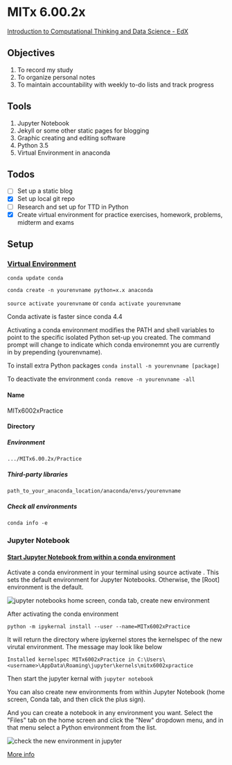 # MITx 6.00.2x
[Introduction to Computational Thinking and Data Science - EdX](https://www.edx.org/course/introduction-to-computational-thinking-and-data-4)

## Objectives

1. To record my study 
2. To organize personal notes
3. To maintain accountability with weekly to-do lists and track progress

## Tools

1. Jupyter Notebook
2. Jekyll or some other static pages for blogging
3. Graphic creating and editing software
4. Python 3.5
5. Virtual Environment in anaconda

## Todos

- [ ] Set up a static blog
- [x] Set up local git repo
- [ ] Research and set up for TTD in Python
- [x] Create virtual environment for practice exercises, homework, problems, midterm and exams

## Setup

### [Virtual Environment](https://uoa-eresearch.github.io/eresearch-cookbook/recipe/2014/11/20/conda/)

```conda update conda```

```conda create -n yourenvname python=x.x anaconda```

```source activate yourenvname``` or ```conda activate yourenvname```

Conda activate is faster since conda 4.4

Activating a conda environment modifies the PATH and shell variables to point to the specific isolated Python set-up you created. The command prompt will change to indicate which conda environemnt you are currently in by prepending (yourenvname).

To install extra Python packages ```conda install -n yourenvname [package]```

To deactivate the environment ```conda remove -n yourenvname -all```

#### Name
MITx6002xPractice

#### Directory

##### Environment
```.../MITx6.00.2x/Practice```

##### Third-party libraries
```path_to_your_anaconda_location/anaconda/envs/yourenvname```

##### Check all environments
```conda info -e```

### Jupyter Notebook

#### [Start Jupyter Notebook from within a conda environment](https://stackoverflow.com/a/39070588)

Activate a conda environment in your terminal using source activate <environment name>. This sets the default environment for Jupyter Notebooks. Otherwise, the [Root] environment is the default.

![jupyter notebooks home screen, conda tab, create new environment](https://i.stack.imgur.com/0Qgkx.png)

After activating the conda environment

```python -m ipykernal install --user --name=MITx6002xPractice```

It will return the directory where ipykernel stores the kernelspec of the new virutal environment. The message may look like below

``Installed kernelspec MITx6002xPractice in C:\Users\<username>\AppData\Roaming\jupyter\kernels\mitx6002xpractice``

Then start the jupyter kernal with ```jupyter notebook```

You can also create new environments from within Jupyter Notebook (home screen, Conda tab, and then click the plus sign).

And you can create a notebook in any environment you want. Select the "Files" tab on the home screen and click the "New" dropdown menu, and in that menu select a Python environment from the list.

![check the new environment in jupyter](https://i.stack.imgur.com/otShT.png)

[More info](https://medium.com/@nrk25693/how-to-add-your-conda-environment-to-your-jupyter-notebook-in-just-4-steps-abeab8b8d084)